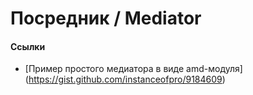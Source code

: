 # Посредник / Mediator

#### Ссылки

* [Пример простого медиатора в виде amd-модуля] (https://gist.github.com/instanceofpro/9184609)